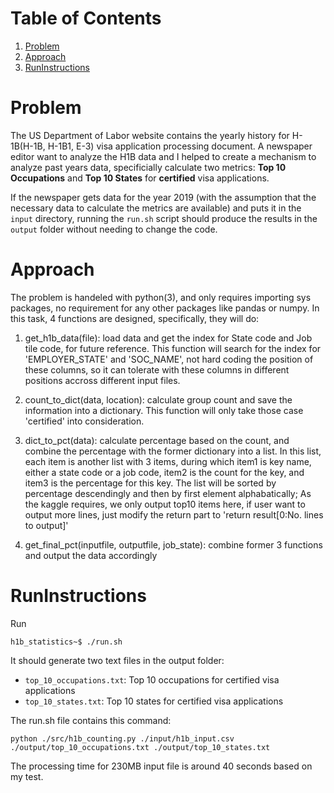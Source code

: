# Table of Contents
1. [Problem](README.md#problem)
2. [Approach](README.md#Approach)
3. [RunInstructions](README.md#RunInstructions)

# Problem

The US Department of Labor website contains the yearly history for H-1B(H-1B, H-1B1, E-3) visa application processing document. A newspaper editor want to analyze the H1B data and I helped to create a mechanism to analyze past years data, specificially calculate two metrics: **Top 10 Occupations** and **Top 10 States** for **certified** visa applications.

If the newspaper gets data for the year 2019 (with the assumption that the necessary data to calculate the metrics are available) and puts it in the `input` directory, running the `run.sh` script should produce the results in the `output` folder without needing to change the code.

# Approach

The problem is handeled with python(3), and only requires importing sys packages, no requirement for any other packages like pandas or numpy. In this task, 4 functions are designed, specifically, they will do:

1. get_h1b_data(file): load data and get the index for State code and Job tile code, for future reference. This function will search for the index for 'EMPLOYER_STATE' and 'SOC_NAME', not hard coding the position of these columns, so it can tolerate with these columns in different positions accross different input files. 

2. count_to_dict(data, location): calculate group count and save the information into a dictionary. This function will only take those case 'certified' into consideration.

3. dict_to_pct(data): calculate percentage based on the count, and combine the percentage with the former dictionary into a list. In this list, each item is another list with 3 items, during which item1 is key name, either a state code or a job code, item2 is the count for the key, and item3 is the percentage for this key. The list will be sorted by percentage descendingly and then by first element alphabatically; As the kaggle requires, we only output top10 items here, if user want to output more lines, just modify the return part to 'return result[0:No. lines to output]'

4. get_final_pct(inputfile, outputfile, job_state): combine former 3 functions and output the data accordingly 

# RunInstructions 

Run 

    h1b_statistics~$ ./run.sh 

It should generate two text files in the output folder: 

* `top_10_occupations.txt`: Top 10 occupations for certified visa applications
* `top_10_states.txt`: Top 10 states for certified visa applications

The run.sh file contains this command: 

    python ./src/h1b_counting.py ./input/h1b_input.csv ./output/top_10_occupations.txt ./output/top_10_states.txt

The processing time for 230MB input file is around 40 seconds based on my test. 
